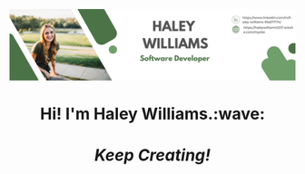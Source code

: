 
[![Social banner for haleyw1237](./assets/GitHubBannerPic.png)](https://www.linkedin.com/in/haley-williams-91a877174/)
<h1 align='center'> Hi! I'm Haley Williams.:wave:</h1>
<!--<p align='center'>
I'm Haley Williams.
</p> -->
<h1 align='center'><i>Keep Creating!</i></h1>
